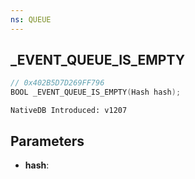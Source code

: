 ```yaml
---
ns: QUEUE
---
```

## _EVENT_QUEUE_IS_EMPTY

```c
// 0x402B5D7D269FF796
BOOL _EVENT_QUEUE_IS_EMPTY(Hash hash);
```

```
NativeDB Introduced: v1207
```

## Parameters
* **hash**:
